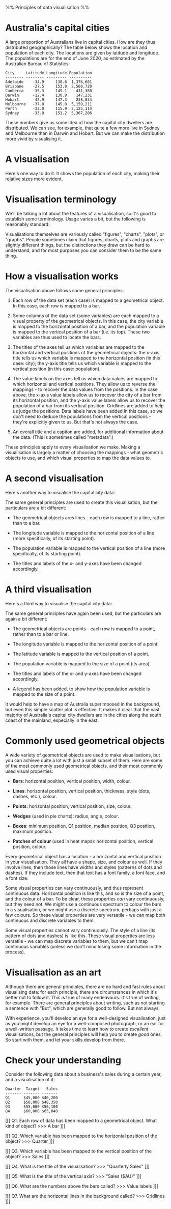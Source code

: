 %% Principles of data visualisation %%

# Australia's capital cities

A large proportion of Australians live in capital cities. How are they thus distributed geographically? The table below shows the location and population of each city. The locations are given by latitude and longitude. The populations are for the end of June 2020, as estimated by the Australian Bureau of Statistics:

```
City     Latitude Longitude Population
-------- -------- --------- ----------
Adelaide    -34.9     138.6  1,376,601
Brisbane    -27.5     153.0  2,560,720
Canberra    -35.3     149.1    431,380
Darwin      -12.4     130.8    147,231
Hobart      -42.9     147.3    238,834
Melbourne   -37.8     145.0  5,159,211
Perth       -32.0     115.9  2,125,114
Sydney      -33.9     151.2  5,367,206
```

These numbers give us some idea of how the capital city dwellers are distributed. We can see, for example, that quite a few more live in Sydney and Melbourne than in Darwin and Hobart. But we can make the distribution more vivid by visualising it.

# A visualisation

Here's one way to do it. It shows the population of each city, making their relative sizes more evident.

<div id="pops"></div>
<script>
  Highcharts.chart("pops", {
  	title: {text: "Population of Australia's Capital Cities on 30 June 2020"},
  	subtitle: {text: "Populations are estimates"},
  	caption: {text: "Source: Australian Bureau of Statistics"},
  	xAxis: {title: {text: "Capital city"}, type: "category",},
  	yAxis: {min: 0, title: {text: "Population"}, tickInterval: 1000000},
  	legend: {enabled: false},
  	series: [{
  	  type: 'column',
  	  dataLabels: {enabled: true},
  		data: [
        ["Adelaide", 1376601],
        ["Brisbane", 2560720],
        ["Canberra", 431380],
        ["Darwin", 147231],
        ["Hobart", 238834],
        ["Melbourne", 5159211],
        ["Perth", 2125114],
        ["Sydney", 5367206],
      ],
  	}]
  });
</script>

# Visualisation terminology

We'll be talking a lot about the features of a visualisation, so it's good to establish some terminology. Usage varies a bit, but the following is reasonably standard:

<div id="terminology"></div>
<script>
  Highcharts.chart("terminology", {
    title: {text: "Visualisation title"},
	  subtitle: {text: "Visualisation subtitle"},
	  caption: {text: "Visualisation caption"},
  	xAxis: {title: {text: "x-axis title/label"}, labels: {format: "Value label"}},
  	yAxis: {min: 0, title: {text: "y-axis title/label"}, tickInterval: 1000000, labels: {format: "Value label"}},
    legend: {title: {text: "Legend title", style: {"fontWeight": "normal"}}, itemStyle: {fontWeight: "normal"}},
  	series: [{
  	  type: 'column',
  	  name: "Series label",
  	  dataLabels: {enabled: true, format: "Data label", style: {"fontWeight": "normal"}},
  		data: [1376601, 2560720, 431380, 147231, 238834, 5159211, 2125114, 5367206],
  	}]
  });
</script>

Visualisations themselves are variously called "figures", "charts", "plots", or "graphs". People sometimes claim that figures, charts, plots and graphs are slightly different things, but the distinctions they draw can be hard to understand, and for most purposes you can consider them to be the same thing.

# How a visualisation works

The visualisation above follows some general principles:

1. Each row of the data set (each case) is mapped to a geometrical object. In this case, each row is mapped to a bar.

1. Some columns of the data set (some variables) are each mapped to a visual property of the geometrical objects. In this case, the city variable is mapped to the horizontal position of a bar, and the population variable is mapped to the vertical position of a bar (i.e. its top). These two variables are thus used to locate the bars.

1. The titles of the axes tell us which variables are mapped to the horizontal and vertical positions of the geometrical objects: the x-axis title tells us which variable is mapped to the horizontal position (in this case: city); the y-axis title tells us which variable is mapped to the vertical position (in this case: population).

1. The value labels on the axes tell us which data values are mapped to which horizontal and vertical positions. They allow us to reverse the mappings - to recover the data values from the positions. In the case above, the x-axis value labels allow us to recover the city of a bar from its horizontal position, and the y-axis value labels allow us to recover the population of a bar from its vertical position. Gridlines are added to help us judge the positions. Data labels have been added in this case, so we don't need to deduce the populations from the vertical positions - they're explicitly given to us. But that's not always the case.

1. An overall title and a caption are added, for additional information about the data. (This is sometimes called "metadata".)

These principles apply to every visualisation we make. Making a visualisation is largely a matter of choosing the mappings - what geometric objects to use, and which visual properties to map the data values to.

# A second visualisation

Here's another way to visualise the capital city data:

<div id="longs"></div>
<script>
  Highcharts.chart("longs", {
  	title: {text: "Population of Australia's Capital Cities on 30 June 2020"},
  	caption: {text: "Source: Australian Bureau of Statistics"},
  	xAxis: {title: {text: "Longitude"}, gridLineWidth: 1, tickInterval: 2},
  	yAxis: {min: 0, title: {text: "Population"}, tickInterval: 1000000},
  	legend: {enabled: false},
  	series: [{
  	  type: "line",
  	  pointWidth: 20,
  		data: [
        {name: "Perth", x: 115.9, y: 2125114},
        {name: "Darwin", x: 130.8, y: 147231},
        {name: "Adelaide", x: 138.6, y: 1376601},
        {name: "Melbourne", x: 145.0, y: 5159211},
        {name: "Hobart", x: 147.3, y: 238834},
        {name: "Canberra", x: 149.1, y: 431380},
        {name: "Sydney", x: 151.2, y: 5367206},
        {name: "Brisbane", x: 153.0, y: 2560720},
      ],
  	}]
  });
</script>

The same general principles are used to create this visualisation, but the particulars are a bit different:

- The geometrical objects ares lines - each row is mapped to a line, rather than to a bar.

- The longitude variable is mapped to the horizontal position of a line (more specifically, of its starting point).

- The population variable is mapped to the vertical position of a line (more specifically, of its starting point).

- The titles and labels of the x- and y-axes have been changed accordingly.

# A third visualisation

Here's a third way to visualise the capital city data:

<div id="latlonpop"></div>
<script>
  Highcharts.chart("latlonpop", {
    chart: {type: "bubble", height: 500},
  	title: {text: "Population of Australia's Capital Cities on 30 June 2020"},
  	caption: {text: "Source: Australian Bureau of Statistics"},
    xAxis: {min: 110, max: 160, title: {enabled: true, text: "Longitude"}, gridLineWidth: 1, tickInterval: 2},
    yAxis: {title: {text: "Latitude"}, tickInterval: 2},
    series: [{
      name: "",
      data: [
        {name: "Adelaide", y: -34.9, x: 138.6, z: 1376601},
        {name: "Brisbane", y: -27.5, x: 153.0, z: 2560720},
        {name: "Canberra", y: -35.3, x: 149.1, z: 431380},
        {name: "Darwin", y: -12.4, x: 130.8, z: 147231},
        {name: "Hobart", y: -42.9, x: 147.3, z: 238834},
        {name: "Melbourne", y: -37.8, x: 145.0, z: 5159211},
        {name: "Perth", y: -32.0, x: 115.9, z: 2125114},
        {name: "Sydney", y: -33.9, x: 151.2, z: 5367206},
      ],
      dataLabels: {enabled: false, format: "{point.name}<br>{point.z:,.0f}", useHTML: true, allowOverlap: true},
    }],
    legend: {title: {text: "Population", style: {"fontWeight": "normal"}}, symbolWidth: 0, align: "right", verticalAlign: "middle", layout: "vertical", bubbleLegend: {enabled: true, ranges: [{value: 2000000},{value: 4000000},{value: 6000000}]}},
  });
</script>

The same general principles have again been used, but the particulars are again a bit different:

- The geometrical objects are points - each row is mapped to a point, rather than to a bar or line.

- The longitude variable is mapped to the horizontal position of a point.

- The latitude variable is mapped to the vertical position of a point.

- The population variable is mapped to the size of a point (its area).

- The titles and labels of the x- and y-axes have been changed accordingly.

- A legend has been added, to show how the population variable is mapped to the size of a point. 

It would help to have a map of Australia superimposed in the background, but even this simple scatter plot is effective. It makes it clear that the vast majority of Australia's capital city dwellers are in the cities along the south coast of the mainland, especially in the east.

# Commonly used geometrical objects

A wide variety of geometrical objects are used to make visualisations, but you can achieve quite a lot with just a small subset of them. Here are some of the most commonly used geometrical objects, and their most commonly used visual properties:

- **Bars**: horizontal position, vertical position, width, colour. 

- **Lines**: horizontal position, vertical position, thickness, style (dots, dashes, etc.), colour. 

- **Points**: horizontal position, vertical position, size, colour. 

- **Wedges** (used in pie charts): radius, angle, colour. 

- **Boxes**: minimum position, Q1 position, median position, Q3 position, maximum position.

- **Patches of colour** (used in heat maps): horizontal position, vertical position, colour.

Every geometrical object has a location - a horizontal and vertical position in your visualisation. They all have a shape, size, and colour as well. If they involve lines, then those lines have widths and styles (patterns of dots and dashes). If they include text, then that text has a font family, a font face, and a font size.

Some visual properties can vary continuously, and thus represent continuous data. Horizontal position is like this, and so is the size of a point, and the colour of a bar. To be clear, these properties *can* vary continuously, but they need not. We might use a continuous spectrum to colour the bars in a visualisation, or we might use a discrete spectrum, perhaps with just a few colours. So these visual properties are very versatile - we can map both continuous and discrete variables to them.

Some visual properties cannot vary continuously. The style of a line (its pattern of dots and dashes) is like this. These visual properties are less versatile - we can map discrete variables to them, but we can't map continuous variables (unless we don't mind losing some information in the process).

# Visualisation as an art

Although there are general principles, there are no hard and fast rules about visualising data: for each principle, there are circumstances in which it's better not to follow it. This is true of many endeavours. It's true of writing, for example. There are general principles about writing, such as not starting a sentence with "But", which are generally good to follow. But not always.

With experience, you'll develop an eye for a well-designed visualisation, just as you might develop an eye for a well-composed photograph, or an ear for a well-written passage. It takes time to learn how to create *excellent* visualisations, but the general principles will help you to create *good* ones. So start with them, and let your skills develop from there.

# Check your understanding

Consider the following data about a business's sales during a certain year, and a visualisation of it:
```
Quarter  Target   Sales
------- ------- -------
Q1      $45,000 $40,200
Q2      $50,000 $48,350
Q3      $55,000 $56,100
Q4      $60,000 $65,840
```
<div id="sales"></div>
<script>
  Highcharts.chart("sales", {
  	title: {text: "Quarterly Sales"},
  	xAxis: {title: {text: "Quarter"}, type: "category",},
  	yAxis: {min: 0, title: {text: "Sales ($AU)"}},
  	legend: {enabled: false},
  	series: [{
  	  type: 'column',
  	  dataLabels: {enabled: true},
  		data: [["Q1",40200],["Q2",48350],["Q3",56100],["Q4",65840]],
  	}]
  });
</script>

[[[ Q1. Each row of data has been mapped to a geometrical object. What kind of object? >>>
A bar
]]]

[[[ Q2. Which variable has been mapped to the horizontal position of the object? >>>
Quarter
]]]

[[[ Q3. Which variable has been mapped to the vertical position of the object? >>>
Sales
]]]

[[[ Q4. What is the title of the visualisation? >>>
"Quarterly Sales"
]]]

[[[ Q5. What is the title of the vertical axis? >>>
"Sales ($AU)"
]]]

[[[ Q6. What are the numbers above the bars called? >>>
Value labels
]]]

[[[ Q7. What are the horizontal lines in the background called? >>>
Gridlines
]]]